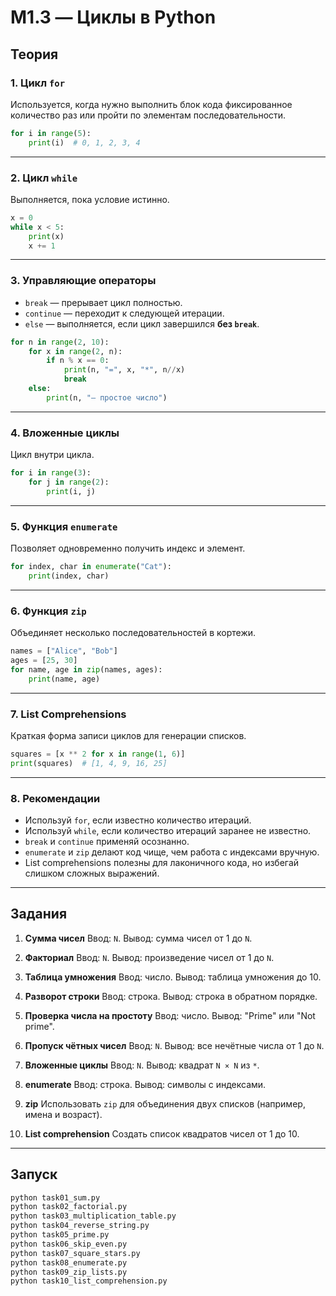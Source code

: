 # M1.3 — Циклы в Python

## Теория

### 1. Цикл `for`
Используется, когда нужно выполнить блок кода фиксированное количество раз или пройти по элементам последовательности.
```python
for i in range(5):
    print(i)  # 0, 1, 2, 3, 4
```

---

### 2. Цикл `while`
Выполняется, пока условие истинно.
```python
x = 0
while x < 5:
    print(x)
    x += 1
```

---

### 3. Управляющие операторы
- `break` — прерывает цикл полностью.
- `continue` — переходит к следующей итерации.
- `else` — выполняется, если цикл завершился **без `break`**.

```python
for n in range(2, 10):
    for x in range(2, n):
        if n % x == 0:
            print(n, "=", x, "*", n//x)
            break
    else:
        print(n, "— простое число")
```

---

### 4. Вложенные циклы
Цикл внутри цикла.
```python
for i in range(3):
    for j in range(2):
        print(i, j)
```

---

### 5. Функция `enumerate`
Позволяет одновременно получить индекс и элемент.
```python
for index, char in enumerate("Cat"):
    print(index, char)
```

---

### 6. Функция `zip`
Объединяет несколько последовательностей в кортежи.
```python
names = ["Alice", "Bob"]
ages = [25, 30]
for name, age in zip(names, ages):
    print(name, age)
```

---

### 7. List Comprehensions
Краткая форма записи циклов для генерации списков.
```python
squares = [x ** 2 for x in range(1, 6)]
print(squares)  # [1, 4, 9, 16, 25]
```

---

### 8. Рекомендации
- Используй `for`, если известно количество итераций.
- Используй `while`, если количество итераций заранее не известно.
- `break` и `continue` применяй осознанно.
- `enumerate` и `zip` делают код чище, чем работа с индексами вручную.
- List comprehensions полезны для лаконичного кода, но избегай слишком сложных выражений.

---

## Задания

1. **Сумма чисел**
   Ввод: `N`.
   Вывод: сумма чисел от 1 до `N`.

2. **Факториал**
   Ввод: `N`.
   Вывод: произведение чисел от 1 до `N`.

3. **Таблица умножения**
   Ввод: число.
   Вывод: таблица умножения до 10.

4. **Разворот строки**
   Ввод: строка.
   Вывод: строка в обратном порядке.

5. **Проверка числа на простоту**
   Ввод: число.
   Вывод: "Prime" или "Not prime".

6. **Пропуск чётных чисел**
   Ввод: `N`.
   Вывод: все нечётные числа от 1 до `N`.

7. **Вложенные циклы**
   Ввод: `N`.
   Вывод: квадрат `N × N` из `*`.

8. **enumerate**
   Ввод: строка.
   Вывод: символы с индексами.

9. **zip**
   Использовать `zip` для объединения двух списков (например, имена и возраст).

10. **List comprehension**
    Создать список квадратов чисел от 1 до 10.

---

## Запуск

```bash
python task01_sum.py
python task02_factorial.py
python task03_multiplication_table.py
python task04_reverse_string.py
python task05_prime.py
python task06_skip_even.py
python task07_square_stars.py
python task08_enumerate.py
python task09_zip_lists.py
python task10_list_comprehension.py
```
